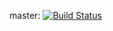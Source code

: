 master: [![Build Status](https://travis-ci.org/MADWI/Schedule_API.svg?branch=master)](https://travis-ci.org/MADWI/Schedule_API)
